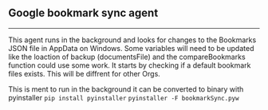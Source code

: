 ## Google bookmark sync agent
---
This agent runs in the background and looks for changes to the Bookmarks JSON file in AppData on Windows. Some variables will need to be updated like the loaction of backup (documentsFile) and the compareBookmarks function could use some work. It starts by checking if a default bookmark files exists. This will be diffrent for other Orgs.


This is ment to run in the background it can be converted to binary with pyinstaller
`pip install pyinstaller`
`pyinstaller -F bookmarkSync.pyw`
